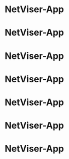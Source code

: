 # NetViser-App
# NetViser-App
# NetViser-App
# NetViser-App
# NetViser-App
# NetViser-App
# NetViser-App
